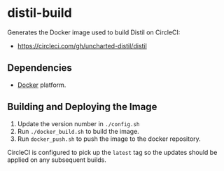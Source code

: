 # distil-build

Generates the Docker image used to build Distil on CircleCI:

* https://circleci.com/gh/uncharted-distil/distil

## Dependencies

- [Docker](http://www.docker.com/) platform.

## Building and Deploying the Image

1. Update the version number in `./config.sh`
1. Run `./docker_build.sh` to build the image.
1. Run `docker_push.sh` to push the image to the docker repository.

CircleCI is configured to pick up the `latest` tag so the updates should be applied on any subsequent builds.
